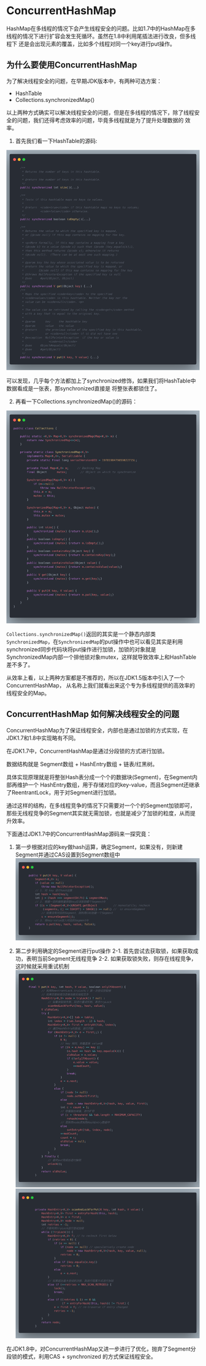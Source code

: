 # ConcurrentHashMap

HashMap在多线程的情况下会产生线程安全的问题。比如1.7中的HashMap在多线程的情况下进行扩容会发生死循环。虽然在1.8中利用尾插法进行改良，但多线程下 还是会出现元素的覆盖，比如多个线程对同一个key进行put操作。

## 为什么要使用ConcurrentHashMap

为了解决线程安全的问题，在早期JDK版本中，有两种可选方案：

- HashTable
- Collections.synchronizedMap()

以上两种方式确实可以解决线程安全的问题，但是在多线程的情况下，除了线程安全的问题，我们还得考虑效率的问题，毕竟多线程就是为了提升处理数据的 效率。

1. 首先我们看一下HashTable的源码:

![HashTable.png](img/HashTable.png)

可以发现，几乎每个方法都加上了synchronized修饰，如果我们将HashTable中数据看成是一张表，那synchronized直接是 将整张表都锁住了。


2. 再看一下Collections.synchronizedMap()的源码：

![Collections.synchronizedMap.png](img/Collections.synchronizedMap.png)

`Collections.synchronizedMap()`返回的其实是一个静态内部类`SynchronizedMap`，在`SynchronizedMap`的put操作中也可以看见其实是利用
synchronized同步代码块将put操作进行加锁，加锁的对象就是SynchronizedMap内部一个排他锁对象mutex，这样就导致效率上和HashTable差不多了。


从效率上看，以上两种方案都是不推荐的，所以在JDK1.5版本中引入了一个ConcurrentHashMap， 从名称上我们就看出来这个专为多线程提供的高效率的线程安全的Map。

## ConcurrentHashMap 如何解决线程安全的问题

ConcurrentHashMap为了保证线程安全，内部也是通过加锁的方式实现，在JDK1.7和1.8中实现略有不同。

在JDK1.7中，ConcurrentHashMap是通过分段锁的方式进行加锁。

数据结构就是 Segment数组 + HashEntry数组 + 链表/红黑树。

具体实现原理就是将整张Hash表分成一个个的数据块(Segment)，在Segment内部再维护一个
HashEntry数组，用于存储对应的key-value，而且Segment还继承了ReentrantLock，用于对Segment进行加锁。

通过这样的结构，在多线程竞争的情况下只需要对一个个的Segment加锁即可，那些无线程竞争的Segment其实就无需加锁，也就是减少了加锁的粒度，从而提升效率。

下面通过JDK1.7中的ConcurrentHashMap源码来一探究竟：

1. 第一步根据对应的key做hash运算，确定Segment，如果没有，则新建Segment并通过CAS设置到Segment数组中
![ConcurrentHashMap#ensureSegment.png](img/concurrenthashmap/ConcurrentHashMap-put.png)
   
2. 第二步利用确定的Segment进行put操作
    2-1. 首先尝试去获取锁，如果获取成功，表明当前Segment无线程竞争
    2-2. 如果获取锁失败，则存在线程竞争，这时候就采用重试机制
![ConcurrentHashMap-Segment-put.png](img/concurrenthashmap/ConcurrentHashMap-Segment-put.png)
![ConcurrentHash_scanAndLockForPut.png.png](img/concurrenthashmap/ConcurrentHash_scanAndLockForPut.png)
   

在JDK1.8中，对ConcurrentHashMap又进一步进行了优化，抛弃了Segment分段锁的模式，利用CAS + synchronized 的方式保证线程安全。